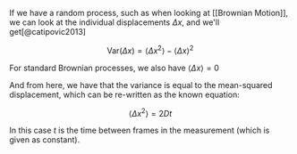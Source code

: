 If we have a random process, such as when looking at [[Brownian Motion]], we can look at the individual displacements $\Delta x$, and we'll get[@catipovic2013]

$$\textrm{Var}(\Delta x) = \left< \Delta x^2\right> - \left<\Delta x\right>^2$$

For standard Brownian processes, we also have $\left<\Delta x\right> = 0$

And from here, we have that the variance is equal to the mean-squared displacement, which can be re-written as the known equation:

$$\left<\Delta x^2\right> = 2Dt$$

In this case $t$ is the time between frames in the measurement (which is given as constant).
